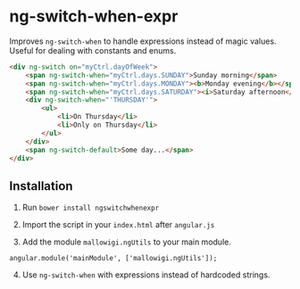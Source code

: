 # ng-switch-when-expr

Improves `ng-switch-when` to handle expressions instead of magic values. Useful for dealing with constants and enums.

```html
<div ng-switch on="myCtrl.dayOfWeek">
    <span ng-switch-when="myCtrl.days.SUNDAY">Sunday morning</span>
    <span ng-switch-when="myCtrl.days.MONDAY"><b>Monday evening</b></span>
    <span ng-switch-when="myCtrl.days.SATURDAY"><i>Saturday afternoon</i></span>
    <div ng-switch-when="'THURSDAY'">
        <ul>
            <li>On Thursday</li>
            <li>Only on Thursday</li>
        </ul>
    </div>
    <span ng-switch-default>Some day...</span>
</div>
```

## Installation

1. Run `bower install ngswitchwhenexpr`

2. Import the script in your `index.html` after `angular.js`

3. Add the module `mallowigi.ngUtils` to your main module.

`angular.module('mainModule', ['mallowigi.ngUtils']);`

4. Use `ng-switch-when` with expressions instead of hardcoded strings.
